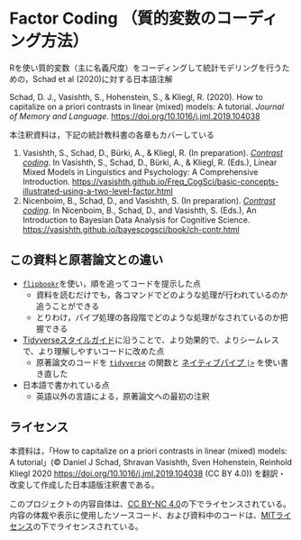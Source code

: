 # Factor Coding （質的変数のコーディング方法）

Rを使い質的変数（主に名義尺度）をコーディングして統計モデリングを行うための，Schad et al (2020)に対する日本語注解

Schad, D. J., Vasishth, S., Hohenstein, S., & Kliegl, R. (2020). How to capitalize on a priori contrasts in linear (mixed) models: A tutorial. *Journal of Memory and Language*. https://doi.org/10.1016/j.jml.2019.104038

本注釈資料は，下記の統計教科書の各章もカバーしている

1. Vasishth, S., Schad, D., Bürki, A., & Kliegl, R. (In preparation). [*Contrast coding*](https://vasishth.github.io/Freq_CogSci/basic-concepts-illustrated-using-a-two-level-factor.html). In Vasishth, S., Schad, D., Bürki, A., & Kliegl, R. (Eds.), Linear Mixed Models in Linguistics and Psychology: A Comprehensive Introduction. https://vasishth.github.io/Freq_CogSci/basic-concepts-illustrated-using-a-two-level-factor.html
2. Nicenboim, B., Schad, D., and Vasishth, S. (In preparation). [*Contrast coding*](https://vasishth.github.io/bayescogsci/book/ch-contr.html). In Nicenboim, B., Schad, D., and Vasishth, S. (Eds.), An Introduction to Bayesian Data Analysis for Cognitive Science. https://vasishth.github.io/bayescogsci/book/ch-contr.html

## この資料と原著論文との違い

- [`flipbookr`](https://cran.r-project.org/web/packages/flipbookr/index.html)を使い，順を追ってコードを提示した点
  - 資料を読むだけでも，各コマンドでどのような処理が行われているのか追うことができる
  - とりわけ，パイプ処理の各段階でどのような処理がなされているのか把握できる
- [Tidyverseスタイルガイド](https://style.tidyverse.org/)に沿うことで、より効果的で、よりシームレスで、より理解しやすいコードに改めた点
  - 原著論文のコードを [`tidyverse`](https://www.tidyverse.org/) の関数と [ネイティブパイプ `|>`](https://stat.ethz.ch/pipermail/r-announce/2021/000670.html#:~:text=the%20new%20native%20pipe%20operator%20%22%7C%3E%22) を使い書き直した
- 日本語で書かれている点
  - 英語以外の言語による，原著論文への最初の注釈

## ライセンス

本資料は，「How to capitalize on a priori contrasts in linear (mixed) models: A tutorial」(© Daniel J Schad, Shravan Vasishth, Sven Hohenstein, Reinhold Kliegl 2020 https://doi.org/10.1016/j.jml.2019.104038 (CC BY 4.0)) を翻訳・改変して作成した日本語版注釈書である。

このプロジェクトの内容自体は、[CC BY-NC 4.0](https://creativecommons.org/licenses/by-nc/4.0/deed.en)の下でライセンスされている。内容の体裁や表示に使用したソースコード、および資料中のコードは、[MITライセンス]()の下でライセンスされている。
